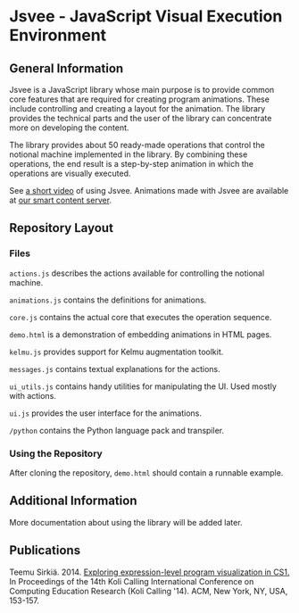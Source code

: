 # Jsvee - JavaScript Visual Execution Environment

## General Information

Jsvee is a JavaScript library whose main purpose is
to provide common core features that are required for
creating program animations. These include controlling and
creating a layout for the animation. The library provides
the technical parts and the user of the library can
concentrate more on developing the content.

The library provides about 50 ready-made operations that
control the notional machine implemented in the library. By
combining these operations, the end result is a step-by-step
animation in which the operations are visually executed.

See [a short video](https://www.youtube.com/watch?v=Q3T_QLRWb78)
of using Jsvee. Animations made with Jsvee are available
at [our smart content server](http://acos.cs.hut.fi/).

## Repository Layout

### Files

`actions.js` describes the actions available for controlling
the notional machine.

`animations.js` contains the definitions for animations.

`core.js` contains the actual core that executes the operation
sequence.

`demo.html` is a demonstration of embedding animations in
HTML pages.

`kelmu.js` provides support for Kelmu augmentation toolkit.

`messages.js` contains textual explanations for the actions.

`ui_utils.js` contains handy utilities for manipulating the UI.
Used mostly with actions.

`ui.js` provides the user interface for the animations.

`/python` contains the Python language pack and transpiler.

### Using the Repository

After cloning the repository, `demo.html` should contain a runnable
example.

## Additional Information

More documentation about using the library will be added later.

## Publications

Teemu Sirkiä. 2014. [Exploring expression-level program visualization in CS1.](http://dx.doi.org/10.1145/2674683.2674687) In Proceedings of the 14th Koli Calling International Conference on Computing Education Research (Koli Calling '14). ACM, New York, NY, USA, 153-157.
